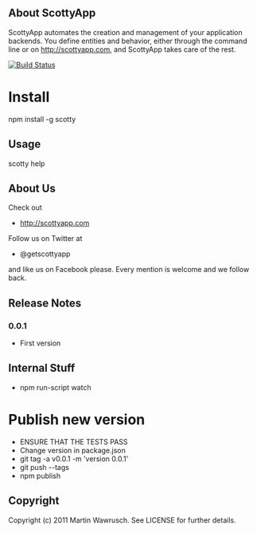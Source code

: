 ## About ScottyApp

ScottyApp automates the creation and management of your application backends. You define entities and behavior, either through the command line or on http://scottyapp.com, and ScottyApp takes care of the rest.

[![Build Status](https://secure.travis-ci.org/scottyapp/scotty.png)](http://travis-ci.org/scottyapp/scotty.png)

# Install

npm install -g scotty

## Usage

scotty help

## About Us

Check out 

* http://scottyapp.com

Follow us on Twitter at 

* @getscottyapp

and like us on Facebook please. Every mention is welcome and we follow back.

## Release Notes

### 0.0.1

* First version

## Internal Stuff

* npm run-script watch

# Publish new version

* ENSURE THAT THE TESTS PASS
* Change version in package.json
* git tag -a v0.0.1 -m 'version 0.0.1'
* git push --tags
* npm publish

## Copyright

Copyright (c) 2011 Martin Wawrusch. See LICENSE for
further details.


